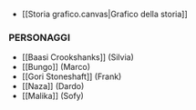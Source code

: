 - [[Storia grafico.canvas|Grafico della storia]]


### PERSONAGGI
- [[Baasi Crookshanks]] (Silvia)
- [[Bungo]] (Marco)
- [[Gori Stoneshaft]] (Frank)
- [[Naza]] (Dardo)
- [[Malika]] (Sofy)

